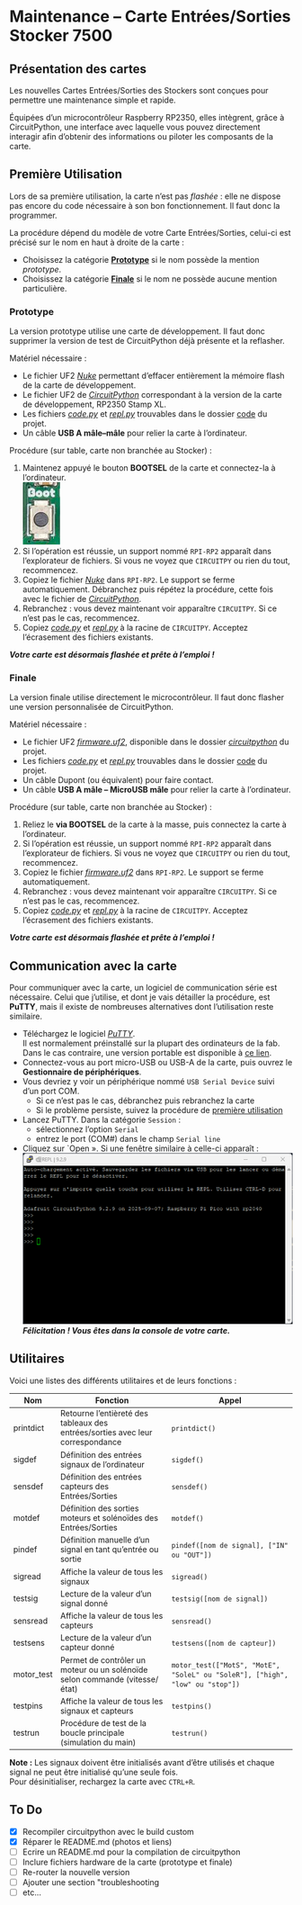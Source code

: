 # Maintenance – Carte Entrées/Sorties Stocker 7500
## Présentation des cartes
Les nouvelles Cartes Entrées/Sorties des Stockers sont conçues pour permettre une maintenance simple et rapide.

Équipées d’un microcontrôleur Raspberry RP2350, elles intègrent, grâce à CircuitPython, 
une interface avec laquelle vous pouvez directement interagir afin d’obtenir des informations ou piloter les composants de la carte.

## Première Utilisation

Lors de sa première utilisation, la carte n’est pas *flashée* : 
elle ne dispose pas encore du code nécessaire à son bon fonctionnement. Il faut donc la programmer.

La procédure dépend du modèle de votre Carte Entrées/Sorties, celui-ci est précisé sur le nom en haut à droite de la carte :

- Choisissez la catégorie [**Prototype**](#prototype) si le nom possède la mention *prototype*.  
- Choisissez la catégorie [**Finale**](#finale) si le nom ne possède aucune mention particulière.

### Prototype

La version prototype utilise une carte de développement. 
Il faut donc supprimer la version de test de CircuitPython déjà présente et la reflasher.

Matériel nécessaire :  
- Le fichier UF2 [*Nuke*](https://github.com/Gadgetoid/pico-universal-flash-nuke/releases/latest) permettant d’effacer entièrement la mémoire flash de la carte de développement.
- Le fichier UF2 de [*CircuitPython*](https://circuitpython.org/board/solderparty_rp2350_stamp_xl/) correspondant à la version de la carte de développement, RP2350 Stamp XL.
- Les fichiers [*code.py*](code/code.py) et [*repl.py*](code/repl.py) trouvables dans le dossier [code](code) du projet.
- Un câble **USB A mâle–mâle** pour relier la carte à l’ordinateur.  

Procédure (sur table, carte non branchée au Stocker) :  
1. Maintenez appuyé le bouton **BOOTSEL** de la carte et connectez-la à l’ordinateur.  
![photo bouton bootsel](assets/Bootsel.png)  
2. Si l’opération est réussie, un support nommé `RPI-RP2` apparaît dans l’explorateur de fichiers. 
Si vous ne voyez que `CIRCUITPY` ou rien du tout, recommencez.  
3. Copiez le fichier [*Nuke*](https://github.com/Gadgetoid/pico-universal-flash-nuke/releases/latest) dans `RPI-RP2`. Le support se ferme automatiquement. 
Débranchez puis répétez la procédure, cette fois avec le fichier de [*CircuitPython*](https://circuitpython.org/board/solderparty_rp2350_stamp_xl/).  
4. Rebranchez : vous devez maintenant voir apparaître `CIRCUITPY`. Si ce n’est pas le cas, recommencez.  
5. Copiez [*code.py*](code/code.py) et [*repl.py*](code/repl.py) à la racine de `CIRCUITPY`. Acceptez l’écrasement des fichiers existants.  

***Votre carte est désormais flashée et prête à l’emploi !***

### Finale

La version finale utilise directement le microcontrôleur. 
Il faut donc flasher une version personnalisée de CircuitPython.

Matériel nécessaire :  
- Le fichier UF2 [*firmware.uf2*](circuitpython/firmware.uf2), disponible dans le dossier [*circuitpython*](circuitpython) du projet.
- Les fichiers [*code.py*](code/code.py) et [*repl.py*](code/repl.py) trouvables dans le dossier [code](code) du projet.
- Un câble Dupont (ou équivalent) pour faire contact.
- Un câble **USB A mâle – MicroUSB mâle** pour relier la carte à l’ordinateur.  

Procédure (sur table, carte non branchée au Stocker) :  
1. Reliez le **via BOOTSEL** de la carte à la masse, puis connectez la carte à l’ordinateur.  
2. Si l’opération est réussie, un support nommé `RPI-RP2` apparaît dans l’explorateur de fichiers. 
Si vous ne voyez que `CIRCUITPY` ou rien du tout, recommencez.  
3. Copiez le fichier [*firmware.uf2*](circuitpython/firmware.uf2) dans `RPI-RP2`. Le support se ferme automatiquement.  
4. Rebranchez : vous devez maintenant voir apparaître `CIRCUITPY`. Si ce n’est pas le cas, recommencez.  
5. Copiez [*code.py*](code/code.py) et [*repl.py*](code/repl.py) à la racine de `CIRCUITPY`. Acceptez l’écrasement des fichiers existants.  

***Votre carte est désormais flashée et prête à l’emploi !***

## Communication avec la carte

Pour communiquer avec la carte, un logiciel de communication série est nécessaire. 
Celui que j’utilise, et dont je vais détailler la procédure, est **PuTTY**, mais il existe de nombreuses alternatives dont l’utilisation reste similaire.

- Téléchargez le logiciel [*PuTTY*](https://www.chiark.greenend.org.uk/~sgtatham/putty/latest.html).  
Il est normalement préinstallé sur la plupart des ordinateurs de la fab. 
Dans le cas contraire, une version portable est disponible à [ce lien](https://portableapps.com/apps/internet/putty_portable).  
- Connectez-vous au port micro-USB ou USB-A de la carte, puis ouvrez le **Gestionnaire de périphériques**.   
- Vous devriez y voir un périphérique nommé `USB Serial Device` suivi d’un port COM.  
	* Si ce n’est pas le cas, débranchez puis rebranchez la carte
	* Si le problème persiste, suivez la procédure de [première utilisation](#premiere-utilisation)  
- Lancez PuTTY. Dans la catégorie `Session` :
	* sélectionnez l’option `Serial`  
	* entrez le port (COM\#) dans le champ `Serial line`  
- Cliquez sur `Open ». Si une fenêtre similaire à celle-ci apparaît :  
  ![Fenêtre console PuTTY](assets/FenetrePutty.png)  
***Félicitation ! Vous êtes dans la console de votre carte.***

## Utilitaires
Voici une listes des différents utilitaires et de leurs fonctions :

| Nom        | Fonction                                                                 | Appel                                                                                           |
|------------|---------------------------------------------------------------------------|-------------------------------------------------------------------------------------------------|
| printdict  | Retourne l’entièreté des tableaux des entrées/sorties avec leur correspondance | `printdict()`                                                                                   |
| sigdef     | Définition des entrées signaux de l’ordinateur                           | `sigdef()`                                                                                      |
| sensdef    | Définition des entrées capteurs des Entrées/Sorties                      | `sensdef()`                                                                                     |
| motdef     | Définition des sorties moteurs et solénoïdes des Entrées/Sorties         | `motdef()`                                                                                      |
| pindef     | Définition manuelle d’un signal en tant qu’entrée ou sortie              | `pindef([nom de signal], ["IN" ou "OUT"])`                                                      |
| sigread    | Affiche la valeur de tous les signaux                                    | `sigread()`                                                                                     |
| testsig    | Lecture de la valeur d’un signal donné                                   | `testsig([nom de signal])`                                                                      |
| sensread   | Affiche la valeur de tous les capteurs                                   | `sensread()`                                                                                    |
| testsens   | Lecture de la valeur d’un capteur donné                                  | `testsens([nom de capteur])`                                                                    |
| motor_test | Permet de contrôler un moteur ou un solénoïde selon commande (vitesse/état) | `motor_test(["MotS", "MotE", "SoleL" ou "SoleR"], ["high", "low" ou "stop"])`                   |
| testpins   | Affiche la valeur de tous les signaux et capteurs                        | `testpins()`                                                                                    |
| testrun    | Procédure de test de la boucle principale (simulation du main)           | `testrun()`                                                                                     |

**Note :** Les signaux doivent être initialisés avant d’être utilisés et chaque signal ne peut être initialisé qu’une seule fois.  
Pour désinitialiser, rechargez la carte avec `CTRL+R`.

## To Do

- [x] Recompiler circuitpython avec le build custom
- [x] Réparer le README.md (photos et liens)
- [ ] Ecrire un README.md pour la compilation de circuitpython
- [ ] Inclure fichiers hardware de la carte (prototype et finale)
- [ ] Re-router la nouvelle version
- [ ] Ajouter une section "troubleshooting
- [ ] etc...
